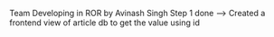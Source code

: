 Team Developing in ROR by Avinash Singh
Step 1 done --> Created a frontend view of article db to get the value using id